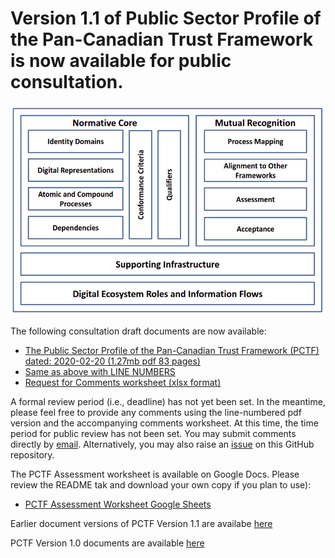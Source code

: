 # Version 1.1 of Public Sector Profile of the Pan-Canadian Trust Framework is now available for public consultation.
![Pan-Canadian Trust Framework](../images/PCTF-V1_1_FINAL.png)
 
The following consultation draft documents are now available:

* [The Public Sector Profile of the Pan-Canadian Trust Framework (PCTF) dated: 2020-02-20 (1.27mb pdf 83 pages)](PSP-PCTF-V1.1-Consultation-Draft.pdf)
* [Same as above with LINE NUMBERS](PSP-PCTF-V1.1-Consultation-Draft-LINE-NUMBERS.pdf)
* [Request for Comments worksheet (xlsx format)](REQUEST%20FOR%20COMMENTS%20ON%20%20PSP-PCTF%20V1.1.xlsx)

A formal review period (i.e., deadline) has not yet been set. In the meantime, please feel free to provide any comments using the line-numbered pdf version and the accompanying comments worksheet.
At this time, the time period for public review has not been set. 
You may submit comments directly by [email](mailto:tim.bouma@tbs-sct.gc.ca).
Alternatively, you may also raise an [issue](https://github.com/canada-ca/PCTF-CCP/issues) on this GitHub repository.

The PCTF Assessment worksheet is available on Google Docs. Please review the README tak and download your own copy if you plan to use):
*  [PCTF Assessment Worksheet Google Sheets](https://docs.google.com/spreadsheets/d/1BjWjq93E4TXrZTZQQWSqGvtnCcpjhyO94UNKt9SME14/edit?usp=sharing)

Earlier document versions of PCTF Version 1.1 are availabe [here](./Previous_Doc_Versions/) 

PCTF Version 1.0 documents are available [here](../Version1_0/)


